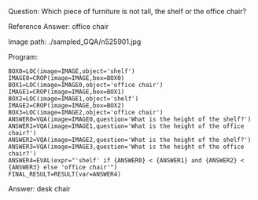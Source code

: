 Question: Which piece of furniture is not tall, the shelf or the office chair?

Reference Answer: office chair

Image path: ./sampled_GQA/n525901.jpg

Program:

```
BOX0=LOC(image=IMAGE,object='shelf')
IMAGE0=CROP(image=IMAGE,box=BOX0)
BOX1=LOC(image=IMAGE0,object='office chair')
IMAGE1=CROP(image=IMAGE,box=BOX1)
BOX2=LOC(image=IMAGE1,object='shelf')
IMAGE2=CROP(image=IMAGE,box=BOX2)
BOX3=LOC(image=IMAGE2,object='office chair')
ANSWER0=VQA(image=IMAGE0,question='What is the height of the shelf?')
ANSWER1=VQA(image=IMAGE1,question='What is the height of the office chair?')
ANSWER2=VQA(image=IMAGE2,question='What is the height of the shelf?')
ANSWER3=VQA(image=IMAGE3,question='What is the height of the office chair?')
ANSWER4=EVAL(expr="'shelf' if {ANSWER0} < {ANSWER1} and {ANSWER2} < {ANSWER3} else 'office chair'")
FINAL_RESULT=RESULT(var=ANSWER4)
```
Answer: desk chair

